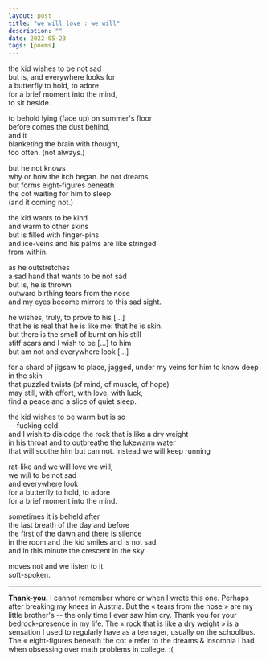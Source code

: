 ```yaml
---
layout: post
title: "we will love : we will"
description: ""
date: 2022-05-23
tags: [poems]
---
```

  
the kid wishes to be not sad  
but is, and everywhere looks for  
a butterfly to hold, to adore  
for a brief moment into the mind,  
to sit beside.  
  
to behold lying (face up) on summer's floor  
before comes the dust behind,  
and it  
blanketing the brain with thought,  
too often. (not always.)  
  
but he not knows  
why or how the itch began. he not dreams  
but forms eight-figures beneath  
the cot waiting for him to sleep  
(and it coming not.)  
  
the kid wants to be kind  
and warm to other skins  
but is filled with finger-pins  
and ice-veins and his palms are like stringed  
from within.  
  
as he outstretches  
a sad hand that wants to be not sad  
but is, he is thrown  
outward birthing tears from the nose  
and my eyes become mirrors to this sad sight.  
  
he wishes, truly, to prove to his [...]  
that he is real that he is like me: that he is skin.  
but there is the smell of burnt on his still  
stiff scars and I wish to be [...] to him  
but am not and everywhere look [...]  
  
for a shard of jigsaw to place, jagged, under
my veins for him to know deep in the skin  
that puzzled twists (of mind, of muscle, of hope)  
may still, with effort, with love, with luck,  
find a peace and a slice of quiet sleep.  
  
the kid wishes to be warm but is so  
-- fucking cold  
and I wish to dislodge the rock that is like a dry weight  
in his throat and to outbreathe the lukewarm water  
that will soothe him but can not. instead we will keep running  
  
rat-like and we will love we will,  
we *will* to be not sad  
and everywhere look  
for a butterfly to hold, to adore  
for a brief moment into the mind.  
  
sometimes it is beheld after  
the last breath of the day and before  
the first of the dawn and there is silence  
in the room and the kid smiles and is not sad  
and in this minute the crescent in the sky  
  
moves not and we listen to it.  
soft-spoken.  

---

**Thank-you.** I cannot remember where or when I wrote this one. Perhaps after breaking my knees in Austria. But the « tears from the nose » are my little brother's -- the only time I ever saw him cry. Thank you for your bedrock-presence in my life. The « rock that is like a dry weight » is a sensation I used to regularly have as a teenager, usually on the schoolbus. The « eight-figures beneath the cot » refer to the dreams & insomnia I had when obsessing over math problems in college. :(
